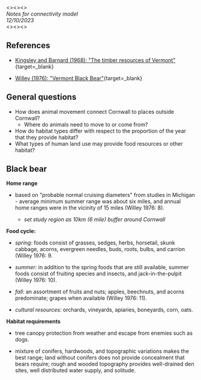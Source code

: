<><><>    
_Notes for connectivity model     
12/10/2023_   
<><><>   

## References  

* [Kingsley and Barnard (1968): "The timber resources of Vermont"](https://www.fs.usda.gov/research/treesearch/18789){target=_blank}

* [Willey (1976): "Vermont Black Bear"](https://vtfishandwildlife.com/sites/fishandwildlife/files/documents/Learn%20More/Library/REPORTS%20AND%20DOCUMENTS/WILDLIFE%20MANAGEMENT/BLACK%20BEAR/VT-Black-Bear-by-Charles-Willey-1976.pdf){target=_blank}

## General questions  

* How does animal movement connect Cornwall to places outside Cornwall? 
    * Where do animals need to move to or come from?  
* How do habitat types differ with respect to the proportion of the year that they provide habitat? 
* What types of human land use may provide food resources or other habitat?

## Black bear   

__Home range__  

* based on "probable normal cruising diameters" from studies in Michigan - average minimum summer range was about six miles, and annual home ranges were in the vicinity of 15 miles (Willey 1976: 8).

    * _set study region as 10km (6 mile) buffer around Cornwall_

__Food cycle:__ 

* _spring:_ foods consist of grasses, sedges, herbs, horsetail, skunk cabbage, acorns, evergreen needles, buds, roots, bulbs, and carrion (Willey 1976: 9.  

* _summer:_ in addition to the spring foods that are still available, summer foods consist of fruiting species and insects, and jack-in-the-pulpit (Willey 1976: 10).    

* _fall:_ an assortment of fruits and nuts; apples, beechnuts, and acorns predominate; grapes when available (Willey 1976: 11).

* _cultural resources:_ orchards, vineyards, apiaries, boneyards, corn, oats. 

__Habitat requirements__  

* tree canopy protection from weather and escape from enemies such as dogs.  

* mixture of conifers, hardwoods, and topographic variations makes the best range; land without conifers does not provide concealment that bears require; rough and wooded topography provides well-drained den sites, well distributed water supply, and solitude.   




